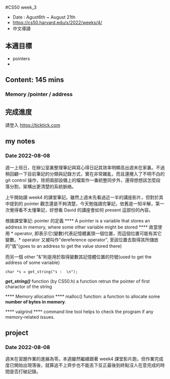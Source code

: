 #CS50 week_3
- Date : Agust6th ~ August 21th
- https://cs50.harvard.edu/x/2022/weeks/4/
- 中文導讀

## 本週目標
- pointers
- 

## Content:  145 mins
### Memory /pointer / address



## 完成進度
請登入 https://ticktick.com

## my notes
### Date 2022-08-08
週一上班日，在辦公室裏整理筆記與寫心得日記其效率明顯高出週末在家裏。不過稍回顧一下目前筆記的分類與記錄方式，實在非常雜亂，而且還攪入了不明不白的 git control 操作，除把兩部設備上的檔案作一番統整同步外，還得想想該怎麼段落分割，架構出更清楚的系統脈絡。

上午開始讀 week4 的課堂筆記。雖然上週末先看過近一半的講座影片，但對於其中提到的 pointer 觀念還是不夠清楚，今天勉強讀完筆記，依舊是一知半解，第一次覺得看不太懂筆記，好想看 David 的講座會如何 present 這部份的內容。

根據課堂筆記: pointer 的定義
**** A pointer is a variable that stores an address in memory, where some other variable might be stored **** 
故當使用 \* operator, 即表示它(變數)代表記憶體裏頭一個位置，而這個位置可能有其它變數。\* operator 又被叫作"dereference operator", 至該位置去取得其所儲放的"值"(goes to an address to get the value stored there)

而另一個 other "&"則是用於取得變數其記憶體位置的符號(used to get the address of some variable)

```
char *s = get_string("s :  \n");
```
***get_string()*** function (by CS50.h) a function retrun the pointer of first charactor of the string
 

**** Memory allocation ****
malloc() function: a function to allocate some ****number of bytes in memory****.  

**** valgrind ****
command line tool helps to check the program  if  any memory-related issues.



## project
### Date 2022-08-08
週末在習題作業的進展為零。本週雖然繼續跟著 week4 課堂影片跑，但作業完成度已開始出現落後，就算追不上齊步也不能丟下反正最後到終點沒人在意完成的時間是否打破記錄。

 


